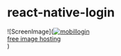 # react-native-login

![ScreenImage](<a href="https://ibb.co/6wkBSyc"><img src="https://i.ibb.co/mT38KRr/mobillogin.png" alt="mobillogin" border="0"></a><br /><a target='_blank' href='https://imgbb.com/'>free image hosting</a><br />)
